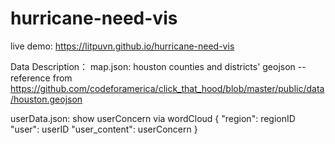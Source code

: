 # hurricane-need-vis

live demo: https://litpuvn.github.io/hurricane-need-vis

Data Description：
  map.json: houston counties and districts' geojson -- reference from   https://github.com/codeforamerica/click_that_hood/blob/master/public/data/houston.geojson
  
  userData.json: show userConcern via wordCloud 
    {
     "region": regionID
     "user": userID
     "user_content": userConcern
     }
  
  
  
    
